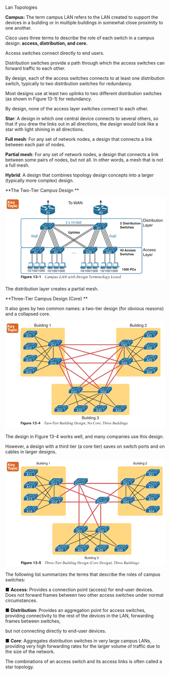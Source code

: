 Lan Topologies

**Campus:** The term campus LAN refers to the LAN created to support the devices in a building or in multiple buildings in somewhat close proximity to one another.

Cisco uses three terms to describe the role of each switch in a campus design: **access, distribution, and core.**

Access switches connect directly to end users.

Distribution switches provide a path through which the access switches can forward traffic to each other.

By design, each of the access switches connects to at least one distribution switch, typically to two distribution switches for redundancy.

Most designs use at least two uplinks to two different distribution switches (as shown in Figure 13-1) for redundancy.

By design, none of the access layer switches connect to each other.

**Star**: A design in which one central device connects to several others, so that if you drew the links out in all directions, the design would look like a star with light shining in all directions.

**Full mesh**: For any set of network nodes, a design that connects a link between each pair of nodes.

**Partial mesh**: For any set of network nodes, a design that connects a link between some pairs of nodes, but not all. In other words, a mesh that is not a full mesh.

**Hybrid**: A design that combines topology design concepts into a larger (typically more complex) design.

**The Two-Tier Campus Design **

![image.png](../_resources/1c4100dacca144aec28bcce7435c6030.png)

The distribution layer creates a partial mesh.

**Three-Tier Campus Design (Core) **

It also goes by two common names: a two-tier design (for obvious reasons) and a collapsed core.

![image.png](../_resources/702ee8bbb9b2920ec6df2d7adae490bb.png)

The design in Figure 13-4 works well, and many companies use this design.

However, a design with a third tier (a core tier) saves on switch ports and on cables in larger designs.

![image.png](../_resources/a27930f6cf6cae1eab3fbb93bdcebc47.png)

The following list summarizes the terms that describe the roles of campus switches:

■ **Access**: Provides a connection point (access) for end-user devices. Does not forward frames between two other access switches under normal circumstances.

■ **Distribution**: Provides an aggregation point for access switches, providing connectivity to the rest of the devices in the LAN, forwarding frames between switches,

but not connecting directly to end-user devices.

■ **Core**: Aggregates distribution switches in very large campus LANs, providing very high forwarding rates for the larger volume of traffic due to the size of the network.

The combinations of an access switch and its access links is often called a star topology.